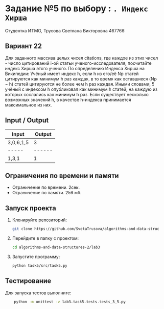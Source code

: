 # Задание №5 по выбору  : `. Индекс Хирша`
Студентка ИТМО,  Трусова Светлана Викторовна 467766

## Вариант 22
Для заданного массива целых чисел citations, где каждое из этих чисел - число
цитирований i-ой статьи ученого-исследователя, посчитайте индекс Хирша этого
ученого.
По определению Индекса Хирша на Википедии: Учёный имеет индекс h, если
h из его/её Np статей цитируются как минимум h раз каждая, в то время как оставшиеся (Np − h) статей цитируются не более чем h раз каждая. Иными словами,
5
учёный с индексом h опубликовал как минимум h статей, на каждую из которых
сослались как минимум h раз.
Если существует несколько возможных значений h, в качестве h-индекса принимается максимальное из них.

## Input / Output

| Input     | Output |
|-----------|--------|
| 3,0,6,1,5 | 3      |
| -----     | ------ |
| 1,3,1     | 1      |


## Ограничения по времени и памяти

- Ограничение по времени. 2сек.
- Ограничение по памяти. 256 мб.


## Запуск проекта
1. Клонируйте репозиторий:
   ```bash 
   git clone https://github.com/SvetaTrusova/algorithms-and-data-structures-2.git
   ```
2. Перейдите в папку с проектом:
   ```bash
   cd algorithms-and-data-structures-2/lab3
   ```
3. Запустите программу:
   ```bash
   python task5/src/task5.py
   ```


## Тестирование
Для запуска тестов выполните:
```bash
    python -m unittest -v lab3.task5.tests.tests_3_5.py
```